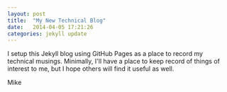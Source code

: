 ```yaml
---
layout: post
title:  "My New Technical Blog"
date:   2014-04-05 17:21:26
categories: jekyll update
---
```


I setup this Jekyll blog using GitHub Pages as a place to record my technical musings. Minimally, I'll have a place to keep record of things of interest to me, but I hope others will find it useful as well.

Mike
